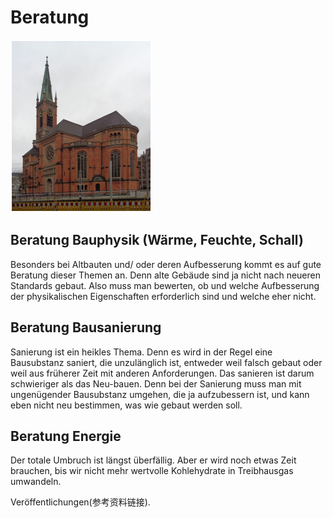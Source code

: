 # Beratung 
 ![3](/3-1.png)  

## Beratung Bauphysik (Wärme, Feuchte, Schall)
Besonders bei Altbauten und/ oder deren Aufbesserung kommt es auf gute Beratung dieser Themen an. Denn alte Gebäude sind ja nicht nach neueren Standards gebaut. Also muss man bewerten, ob und welche Aufbesserung der physikalischen Eigenschaften erforderlich sind und welche eher nicht.

## Beratung Bausanierung
Sanierung ist ein heikles Thema. Denn es wird in der Regel eine Bausubstanz saniert, die unzulänglich ist, entweder weil falsch gebaut oder weil aus früherer Zeit mit anderen Anforderungen. Das sanieren ist darum schwieriger als das Neu-bauen. Denn bei der Sanierung muss man mit ungenügender Bausubstanz umgehen, die ja aufzubessern ist, und kann eben nicht neu bestimmen, was wie gebaut werden soll.  
## Beratung Energie
Der totale Umbruch ist längst überfällig. Aber er wird noch etwas Zeit brauchen, bis wir nicht mehr wertvolle Kohlehydrate in Treibhausgas umwandeln.  

Veröffentlichungen(参考资料链接).  

